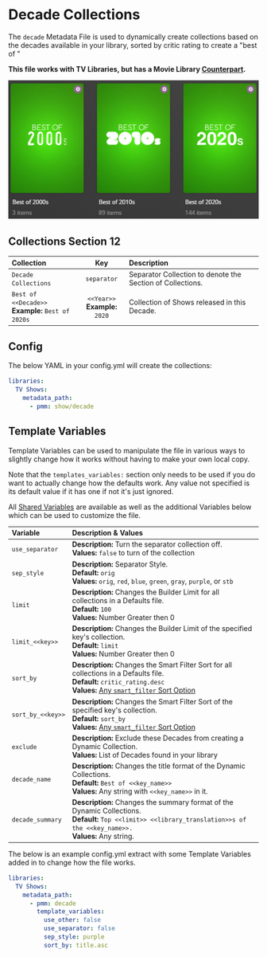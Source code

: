 # Decade Collections

The `decade` Metadata File is used to dynamically create collections based on the decades available in your library, sorted by critic rating to create a "best of <decade>"

**This file works with TV Libraries, but has a Movie Library [Counterpart](../movie/decade).**

![](../images/decade.png)

## Collections Section 12

| Collection                                           |                Key                | Description                                                |
|:-----------------------------------------------------|:---------------------------------:|:-----------------------------------------------------------|
| `Decade Collections`                                 |            `separator`            | Separator Collection to denote the Section of Collections. |
| `Best of <<Decade>>`<br>**Example:** `Best of 2020s` | `<<Year>>`<br>**Example:** `2020` | Collection of Shows released in this Decade.               |
 
## Config

The below YAML in your config.yml will create the collections:

```yaml
libraries:
  TV Shows:
    metadata_path:
      - pmm: show/decade
```

## Template Variables

Template Variables can be used to manipulate the file in various ways to slightly change how it works without having to make your own local copy.

Note that the `templates_variables:` section only needs to be used if you do want to actually change how the defaults work. Any value not specified is its default value if it has one if not it's just ignored.

All [Shared Variables](../variables) are available as well as the additional Variables below which can be used to customize the file.

| Variable          | Description & Values                                                                                                                                                                                                       |
|:------------------|:---------------------------------------------------------------------------------------------------------------------------------------------------------------------------------------------------------------------------|
| `use_separator`   | **Description:** Turn the separator collection off.<br>**Values:** `false` to turn of the collection                                                                                                                       |
| `sep_style`       | **Description:** Separator Style.<br>**Default:** `orig`<br>**Values:** `orig`, `red`, `blue`, `green`, `gray`, `purple`, or `stb`                                                                                         |         
| `limit`           | **Description:** Changes the Builder Limit for all collections in a Defaults file.<br>**Default:** `100`<br>**Values:** Number Greater then 0                                                                              |
| `limit_<<key>>`   | **Description:** Changes the Builder Limit of the specified key's collection.<br>**Default:** `limit`<br>**Values:** Number Greater then 0                                                                                 |
| `sort_by`         | **Description:** Changes the Smart Filter Sort for all collections in a Defaults file.<br>**Default:** `critic_rating.desc`<br>**Values:** [Any `smart_filter` Sort Option](../../metadata/builders/smart.md#sort-options) |
| `sort_by_<<key>>` | **Description:** Changes the Smart Filter Sort of the specified key's collection.<br>**Default:** `sort_by`<br>**Values:** [Any `smart_filter` Sort Option](../../metadata/builders/smart.md#sort-options)                 |
| `exclude`         | **Description:** Exclude these Decades from creating a Dynamic Collection.<br>**Values:** List of Decades found in your library                                                                                            |
| `decade_name`     | **Description:** Changes the title format of the Dynamic Collections.<br>**Default:** `Best of <<key_name>>`<br>**Values:** Any string with `<<key_name>>` in it.                                                          |
| `decade_summary`  | **Description:** Changes the summary format of the Dynamic Collections.<br>**Default:** `Top <<limit>> <<library_translation>>s of the <<key_name>>.`<br>**Values:** Any string.                                           |

The below is an example config.yml extract with some Template Variables added in to change how the file works.

```yaml
libraries:
  TV Shows:
    metadata_path:
      - pmm: decade
        template_variables:
          use_other: false
          use_separator: false
          sep_style: purple
          sort_by: title.asc
```